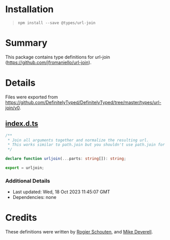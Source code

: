 # Installation
> `npm install --save @types/url-join`

# Summary
This package contains type definitions for url-join (https://github.com/jfromaniello/url-join).

# Details
Files were exported from https://github.com/DefinitelyTyped/DefinitelyTyped/tree/master/types/url-join/v0.
## [index.d.ts](https://github.com/DefinitelyTyped/DefinitelyTyped/tree/master/types/url-join/v0/index.d.ts)
````ts
/**
 * Join all arguments together and normalize the resulting url.
 * This works similar to path.join but you shouldn't use path.join for urls since it will work different depending of the operative systems but also doesn't work for some cases.
 */

declare function urljoin(...parts: string[]): string;

export = urljoin;

````

### Additional Details
 * Last updated: Wed, 18 Oct 2023 11:45:07 GMT
 * Dependencies: none

# Credits
These definitions were written by [Rogier Schouten](https://github.com/rogierschouten), and [Mike Deverell](https://github.com/devrelm).
